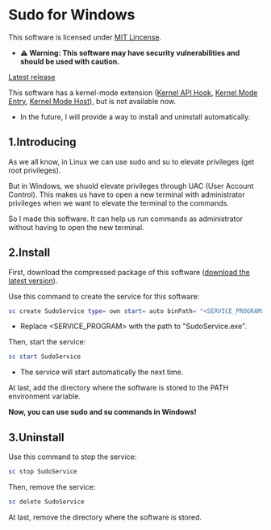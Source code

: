 # Sudo for Windows

This software is licensed under [MIT Lincense](LICENSE.md).

- **⚠ Warning: This software may have security vulnerabilities and should be used with caution.**

[Latest release](https://github.com/LiuBaihao-Hello/Sudo-for-Windows/releases/latest)

This software has a kernel-mode extension ([Kernel API Hook](src/Kernel%20API%20Hook), [Kernel Mode Entry](src/Kernel%20Mode%20Entry), [Kernel Mode Host](src/Kernel%20Mode%20Host)), but is not available now.

- In the future, I will provide a way to install and uninstall automatically.

## 1.Introducing

As we all know, in Linux we can use sudo and su to elevate privileges (get root privileges).

But in Windows, we shuold elevate privileges through UAC (User Account Control). This makes us have to open a new terminal with administrator privileges when we want to elevate the terminal to the commands.

So I made this software. It can help us run commands as administrator without having to open the new terminal.

## 2.Install

First, download the compressed package of this software ([download the latest version](https://github.com/LiuBaihao-Hello/Sudo-for-Windows/releases/latest)).

Use this command to create the service for this software:

```powershell
sc create SudoService type= own start= auto binPath= "<SERVICE_PROGRAM>" DisplayName= "Sudo for Windows Service"
```

- Replace <SERVICE_PROGRAM> with the path to "SudoService.exe".

Then, start the service:

```powershell
sc start SudoService
```

- The service will start automatically the next time.

At last, add the directory where the software is stored to the PATH environment variable.

**Now, you can use sudo and su commands in Windows!**

## 3.Uninstall

Use this command to stop the service:

```powershell
sc stop SudoService
```

Then, remove the service:

```powershell
sc delete SudoService
```

At last, remove the directory where the software is stored.
